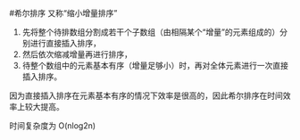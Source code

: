#希尔排序 又称“缩小增量排序”
1. 先将整个待排数组分割成若干个子数组（由相隔某个“增量”的元素组成的）分别进行直接插入排序，
2. 然后依次缩减增量再进行排序，
3. 待整个数组中的元素基本有序（增量足够小）时，再对全体元素进行一次直接插入排序。

因为直接插入排序在元素基本有序的情况下效率是很高的，因此希尔排序在时间效率上较大提高。

时间复杂度为 O(nlog2n)
